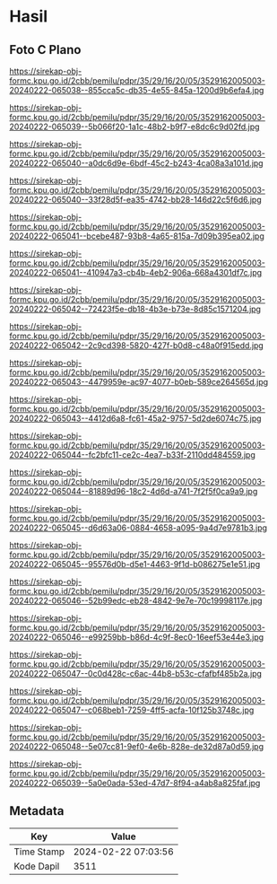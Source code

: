 # Hasil

## Foto C Plano

https://sirekap-obj-formc.kpu.go.id/2cbb/pemilu/pdpr/35/29/16/20/05/3529162005003-20240222-065038--855cca5c-db35-4e55-845a-1200d9b6efa4.jpg

https://sirekap-obj-formc.kpu.go.id/2cbb/pemilu/pdpr/35/29/16/20/05/3529162005003-20240222-065039--5b066f20-1a1c-48b2-b9f7-e8dc6c9d02fd.jpg

https://sirekap-obj-formc.kpu.go.id/2cbb/pemilu/pdpr/35/29/16/20/05/3529162005003-20240222-065040--a0dc6d9e-6bdf-45c2-b243-4ca08a3a101d.jpg

https://sirekap-obj-formc.kpu.go.id/2cbb/pemilu/pdpr/35/29/16/20/05/3529162005003-20240222-065040--33f28d5f-ea35-4742-bb28-146d22c5f6d6.jpg

https://sirekap-obj-formc.kpu.go.id/2cbb/pemilu/pdpr/35/29/16/20/05/3529162005003-20240222-065041--bcebe487-93b8-4a65-815a-7d09b395ea02.jpg

https://sirekap-obj-formc.kpu.go.id/2cbb/pemilu/pdpr/35/29/16/20/05/3529162005003-20240222-065041--410947a3-cb4b-4eb2-906a-668a4301df7c.jpg

https://sirekap-obj-formc.kpu.go.id/2cbb/pemilu/pdpr/35/29/16/20/05/3529162005003-20240222-065042--72423f5e-db18-4b3e-b73e-8d85c1571204.jpg

https://sirekap-obj-formc.kpu.go.id/2cbb/pemilu/pdpr/35/29/16/20/05/3529162005003-20240222-065042--2c9cd398-5820-427f-b0d8-c48a0f915edd.jpg

https://sirekap-obj-formc.kpu.go.id/2cbb/pemilu/pdpr/35/29/16/20/05/3529162005003-20240222-065043--4479959e-ac97-4077-b0eb-589ce264565d.jpg

https://sirekap-obj-formc.kpu.go.id/2cbb/pemilu/pdpr/35/29/16/20/05/3529162005003-20240222-065043--4412d6a8-fc61-45a2-9757-5d2de6074c75.jpg

https://sirekap-obj-formc.kpu.go.id/2cbb/pemilu/pdpr/35/29/16/20/05/3529162005003-20240222-065044--fc2bfc11-ce2c-4ea7-b33f-2110dd484559.jpg

https://sirekap-obj-formc.kpu.go.id/2cbb/pemilu/pdpr/35/29/16/20/05/3529162005003-20240222-065044--81889d96-18c2-4d6d-a741-7f2f5f0ca9a9.jpg

https://sirekap-obj-formc.kpu.go.id/2cbb/pemilu/pdpr/35/29/16/20/05/3529162005003-20240222-065045--d6d63a06-0884-4658-a095-9a4d7e9781b3.jpg

https://sirekap-obj-formc.kpu.go.id/2cbb/pemilu/pdpr/35/29/16/20/05/3529162005003-20240222-065045--95576d0b-d5e1-4463-9f1d-b086275e1e51.jpg

https://sirekap-obj-formc.kpu.go.id/2cbb/pemilu/pdpr/35/29/16/20/05/3529162005003-20240222-065046--52b99edc-eb28-4842-9e7e-70c19998117e.jpg

https://sirekap-obj-formc.kpu.go.id/2cbb/pemilu/pdpr/35/29/16/20/05/3529162005003-20240222-065046--e99259bb-b86d-4c9f-8ec0-16eef53e44e3.jpg

https://sirekap-obj-formc.kpu.go.id/2cbb/pemilu/pdpr/35/29/16/20/05/3529162005003-20240222-065047--0c0d428c-c6ac-44b8-b53c-cfafbf485b2a.jpg

https://sirekap-obj-formc.kpu.go.id/2cbb/pemilu/pdpr/35/29/16/20/05/3529162005003-20240222-065047--c068beb1-7259-4ff5-acfa-10f125b3748c.jpg

https://sirekap-obj-formc.kpu.go.id/2cbb/pemilu/pdpr/35/29/16/20/05/3529162005003-20240222-065048--5e07cc81-9ef0-4e6b-828e-de32d87a0d59.jpg

https://sirekap-obj-formc.kpu.go.id/2cbb/pemilu/pdpr/35/29/16/20/05/3529162005003-20240222-065039--5a0e0ada-53ed-47d7-8f94-a4ab8a825faf.jpg


## Metadata

| Key        | Value               |
| ---------- | ------------------- |
| Time Stamp | 2024-02-22 07:03:56 |
| Kode Dapil | 3511                |



